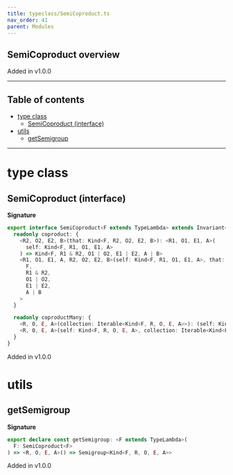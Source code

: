 ```yaml
---
title: typeclass/SemiCoproduct.ts
nav_order: 41
parent: Modules
---
```


## SemiCoproduct overview

Added in v1.0.0

---

<h2 class="text-delta">Table of contents</h2>

- [type class](#type-class)
  - [SemiCoproduct (interface)](#semicoproduct-interface)
- [utils](#utils)
  - [getSemigroup](#getsemigroup)

---

# type class

## SemiCoproduct (interface)

**Signature**

```ts
export interface SemiCoproduct<F extends TypeLambda> extends Invariant<F> {
  readonly coproduct: {
    <R2, O2, E2, B>(that: Kind<F, R2, O2, E2, B>): <R1, O1, E1, A>(
      self: Kind<F, R1, O1, E1, A>
    ) => Kind<F, R1 & R2, O1 | O2, E1 | E2, A | B>
    <R1, O1, E1, A, R2, O2, E2, B>(self: Kind<F, R1, O1, E1, A>, that: Kind<F, R2, O2, E2, B>): Kind<
      F,
      R1 & R2,
      O1 | O2,
      E1 | E2,
      A | B
    >
  }

  readonly coproductMany: {
    <R, O, E, A>(collection: Iterable<Kind<F, R, O, E, A>>): (self: Kind<F, R, O, E, A>) => Kind<F, R, O, E, A>
    <R, O, E, A>(self: Kind<F, R, O, E, A>, collection: Iterable<Kind<F, R, O, E, A>>): Kind<F, R, O, E, A>
  }
}
```

Added in v1.0.0

# utils

## getSemigroup

**Signature**

```ts
export declare const getSemigroup: <F extends TypeLambda>(
  F: SemiCoproduct<F>
) => <R, O, E, A>() => Semigroup<Kind<F, R, O, E, A>>
```

Added in v1.0.0
